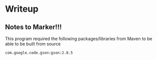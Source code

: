 # Writeup

## Notes to Marker!!!
This program required the following packages/libraries from Maven to be able to be built from source
```
com.google.code.gson:gson:2.8.5
